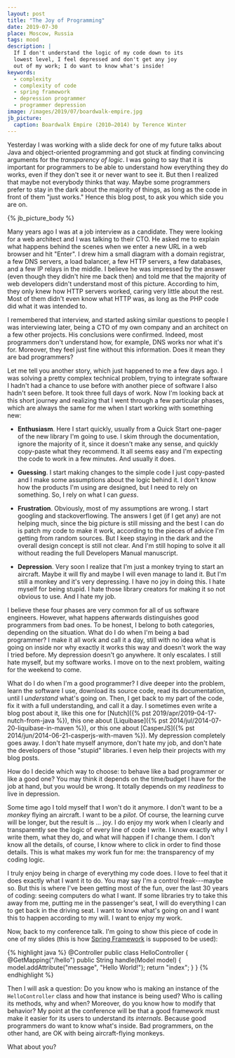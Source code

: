 ```yaml
---
layout: post
title: "The Joy of Programming"
date: 2019-07-30
place: Moscow, Russia
tags: mood
description: |
  If I don't understand the logic of my code down to its
  lowest level, I feel depressed and don't get any joy
  out of my work; I do want to know what's inside!
keywords:
  - complexity
  - complexity of code
  - spring framework
  - depression programmer
  - programmer depression
image: /images/2019/07/boardwalk-empire.jpg
jb_picture:
  caption: Boardwalk Empire (2010–2014) by Terence Winter
---
```


Yesterday I was working with a slide deck for one of my future talks about
Java and object-oriented programming and got stuck at finding convincing
arguments for the _transparency of logic_. I was going to say that it is
important for programmers to be able to understand how everything they do
works, even if they don't see it or never want to see it. But then I realized
that maybe not everybody thinks that way. Maybe some programmers prefer
to stay in the dark about the majority of things,
as long as the code in front of them "just works." Hence this blog post,
to ask you which side you are on.

<!--more-->

{% jb_picture_body %}

Many years ago I was at a job interview as a candidate. They were looking for
a web architect and I was talking to their CTO. He asked me to explain what
happens behind the scenes when we enter a new URL in a web browser and hit "Enter".
I drew him a small diagram with a domain registrar, a few DNS servers,
a load balancer, a few HTTP servers, a few databases, and a few IP relays in the
middle. I believe he was impressed by the answer (even though they didn't hire me back then)
and told me that the majority of web developers didn't understand
most of this picture. According to him, they only knew how HTTP servers worked,
caring very little about the rest. Most of them didn't even know what HTTP was,
as long as the PHP code did what it was intended to.

I remembered that interview, and started asking similar questions to people I was interviewing
later, being a CTO of my own company and an architect on a few other projects.
His conclusions were confirmed. Indeed, most programmers don't understand how, for example,
DNS works nor what it's for. Moreover, they feel just fine without this information.
Does it mean they are bad programmers?

Let me tell you another story, which just happened to me a few days ago. I was
solving a pretty complex technical problem, trying to integrate software
I hadn't had a chance to use before with another piece of software I also hadn't
seen before. It took three full days of work. Now I'm looking back at this
short journey and realizing that I went through a few particular phases, which are always
the same for me when I start working with something new:

  * **Enthusiasm**.
    Here I start quickly, usually from a Quick Start one-pager of the
    new library I'm going to use. I skim through the documentation, ignore
    the majority of it, since it doesn't make any sense, and quickly
    copy-paste what they recommend. It all seems easy and I'm expecting
    the code to work in a few minutes. And usually it does.

  * **Guessing**.
    I start making changes to the simple code I just copy-pasted and I make
    some assumptions about the logic behind it. I don't know how the products
    I'm using are designed, but I need to rely on something. So, I rely
    on what I can _guess_.

  * **Frustration**.
    Obviously, most of my assumptions are wrong. I start googling
    and stackoverflowing. The answers I get (if I get any) are not helping
    much, since the big picture is still missing and the best I can do
    is patch my code to make it work, according to the pieces of advice
    I'm getting from random sources. But I keep staying in the dark
    and the overall design concept is still not clear. And I'm still hoping
    to solve it all without reading the full Developers Manual manuscript.

  * **Depression**.
    Very soon I realize that I'm just a monkey trying to start an aircraft.
    Maybe it will fly and maybe I will even manage to land it. But I'm still
    a monkey and it's very depressing. I have no joy in doing this. I hate
    myself for being stupid. I hate those library creators for making it
    so not obvious to use. And I hate my job.

I believe these four phases are very common for all of us software engineers.
However, what happens afterwards distinguishes good programmers from bad ones. To be
honest, I belong to both categories, depending on the situation. What
do I do when I'm being a bad programmer? I make it all work and call it a day, still
with no idea what is going on inside nor why exactly it works this way
and doesn't work the way I tried before. My depression doesn't go anywhere.
It only escalates. I still hate myself, but my software works. I move
on to the next problem, waiting for the weekend to come.

What do I do when I'm a good programmer? I dive deeper into the problem,
learn the software I use, download its source code, read its documentation,
until I _understand_ what's going on. Then, I get back to my part of the code,
fix it with a full understanding, and call it a day. I sometimes even
write a blog post about it, like
this one for [Nutch]({% pst 2019/apr/2019-04-17-nutch-from-java %}),
this one about [Liquibase]({% pst 2014/jul/2014-07-20-liquibase-in-maven %}),
or this one about [CasperJS]({% pst 2014/jun/2014-06-21-casperjs-with-maven %}).
My depression completely goes away. I don't hate myself anymore, don't hate
my job, and don't hate the developers of those "stupid" libraries. I even
help their projects with my blog posts.

How do I decide which way to choose: to behave like a bad programmer
or like a good one? You may think it depends on the time/budget I have
for the job at hand, but you would be wrong. It totally depends on my
_readiness_ to live in depression.

Some time ago I told myself that I won't do it anymore. I don't want to be
a _monkey_ flying an aircraft. I want to be a _pilot_. Of course, the learning
curve will be longer, but the result is ... joy. I do enjoy my work when I clearly
and transparently see the logic of every line of code I write. I know exactly
why I write them, what they do, and what will happen if I change them. I don't
know all the details, of course, I know where to click in order to find those
details. This is what makes my work fun for me: the transparency of my
coding logic.

I truly enjoy being in charge of everything my code does. I love to feel that it
does exactly what I want it to do. You may say I'm a control freak---maybe so.
But this is where I've been getting most of the fun, over the last 30 years of coding:
seeing computers do what I want. If some libraries try to take this away from me, putting
me in the passenger's seat, I will do everything I can to get back in the
driving seat. I want to know what's going on and I want this to happen according
to my will. I want to enjoy my work.

Now, back to my conference talk. I'm going to show this piece of code in one of my slides
(this is how [Spring Framework](https://spring.io/) is supposed to be used):

{% highlight java %}
@Controller
public class HelloController {
    @GetMapping("/hello")
    public String handle(Model model) {
        model.addAttribute("message", "Hello World!");
        return "index";
    }
}
{% endhighlight %}

Then I will ask a question: Do you know who is making an instance of the `HelloController`
class and how that instance is being used? Who is calling its methods, why
and when? Moreover, do you know how to modify that behavior? My point
at the conference will be that a good framework must make it easier for
its users to understand its _internals_. Because good programmers do want
to know what's inside. Bad programmers, on the other hand, are OK with
being aircraft-flying monkeys.

What about you?
